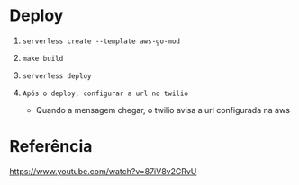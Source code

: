 # Deploy

1. `serverless create --template aws-go-mod`

2. `make build`

3. `serverless deploy`

4. `Após o deploy, configurar a url no twilio`
   - Quando a mensagem chegar, o twilio avisa a url configurada na aws


# Referência

https://www.youtube.com/watch?v=87iV8v2CRvU
